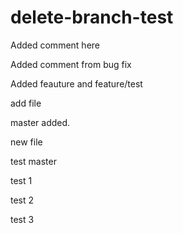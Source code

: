 # delete-branch-test

Added comment here

Added comment from bug fix

Added feauture and feature/test

add file

master added.

new file

test master

test 1

test 2

test 3